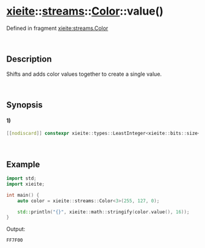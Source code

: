 # [xieite](../../../../../xieite.md)\:\:[streams](../../../../../streams.md)\:\:[Color<channels>](../../../color.md)\:\:value\(\)
Defined in fragment [xieite:streams.Color](../../../../../../src/streams/color.cpp)

&nbsp;

## Description
Shifts and adds color values together to create a single value.

&nbsp;

## Synopsis
#### 1)
```cpp
[[nodiscard]] constexpr xieite::types::LeastInteger<xieite::bits::size<std::uint8_t> * channels> value() const noexcept;
```

&nbsp;

## Example
```cpp
import std;
import xieite;

int main() {
    auto color = xieite::streams::Color<3>(255, 127, 0);

    std::println("{}", xieite::math::stringify(color.value(), 16));
}
```
Output:
```
FF7F00
```
